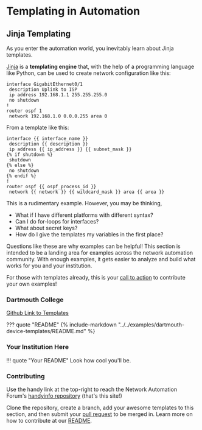 # Templating in Automation

## Jinja Templating

As you enter the automation world, you inevitably learn about Jinja templates.

[Jinja](https://jinja.palletsprojects.com/) is a **templating engine** that, with the help of a programming language like Python, can be used to create network configuration like this:

```
interface GigabitEthernet0/1
 description Uplink to ISP
 ip address 192.168.1.1 255.255.255.0
 no shutdown
!
router ospf 1
 network 192.168.1.0 0.0.0.255 area 0
```

From a template like this:

```
interface {{ interface_name }}
 description {{ description }}
 ip address {{ ip_address }} {{ subnet_mask }}
{% if shutdown %}
 shutdown
{% else %}
 no shutdown
{% endif %}
!
router ospf {{ ospf_process_id }}
 network {{ network }} {{ wildcard_mask }} area {{ area }}
```

This is a rudimentary example. However, you may be thinking,
- What if I have different platforms with different syntax?
- Can I do for-loops for interfaces?
- What about secret keys?
- How do I give the templates my variables in the first place?

Questions like these are why examples can be helpful! This section is intended to be a landing area for examples across the network automation community. With enough examples, it gets easier to analyze and build what works for you and your institution.

For those with templates already, this is your [call to action](#contributing) to contribute your own examples!

### Dartmouth College

[Github Link to Templates](https://github.com/Network-Automation-Forum/handyinfo/tree/main/docs/learning_materials/materials/dartmouth-device-templates)

??? quote "README"
    {%
    include-markdown "../../examples/dartmouth-device-templates/README.md" 
    %}


### Your Institution Here

!!! quote "Your README"
    Look how cool you'll be.

### Contributing

Use the handy link at the top-right to reach the Network Automation Forum's [handyinfo repository](https://github.com/Network-Automation-Forum/handyinfo) (that's this site!)

Clone the repository, create a branch, add your awesome templates to this section, and then submit your [pull request](https://docs.github.com/en/pull-requests/collaborating-with-pull-requests/proposing-changes-to-your-work-with-pull-requests/creating-a-pull-request) to be merged in. Learn more on how to contribute at our [README](https://github.com/Network-Automation-Forum/handyinfo/tree/main).